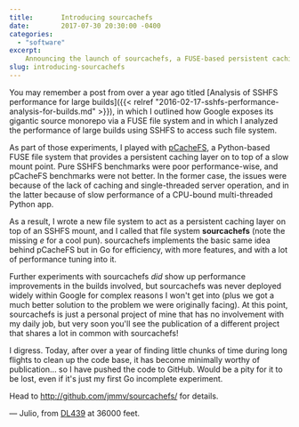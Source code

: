 ```yaml
---
title:       Introducing sourcachefs
date:        2017-07-30 20:30:00 -0400
categories:
  - "software"
excerpt:
    Announcing the launch of sourcachefs, a FUSE-based persistent caching layer.
slug: introducing-sourcachefs
---
```


You may remember a post from over a year ago titled [Analysis of SSHFS performance for large builds]({{< relref "2016-02-17-sshfs-performance-analysis-for-builds.md" >}}), in which I outlined how Google exposes its gigantic source monorepo via a FUSE file system and in which I analyzed the performance of large builds using SSHFS to access such file system.

As part of those experiments, I played with [pCacheFS](https://github.com/ibizaman/pcachefs), a Python-based FUSE file system that provides a persistent caching layer on to top of a slow mount point.  Pure SSHFS benchmarks were poor performance-wise, and pCacheFS benchmarks were not better.  In the former case, the issues were because of the lack of caching and single-threaded server operation, and in the latter because of slow performance of a CPU-bound multi-threaded Python app.

As a result, I wrote a new file system to act as a persistent caching layer on top of an SSHFS mount, and I called that file system **sourcachefs** (note the missing *e* for a cool pun).  sourcachefs implements the basic same idea behind pCacheFS but in Go for efficiency, with more features, and with a lot of performance tuning into it.

Further experiments with sourcachefs *did* show up performance improvements in the builds involved, but sourcachefs was never deployed widely within Google for complex reasons I won't get into (plus we got a much better solution to the problem we were originally facing).  At this point, sourcachefs is just a personal project of mine that has no involvement with my daily job, but very soon you'll see the publication of a different project that shares a lot in common with sourcachefs!

I digress.  Today, after over a year of finding little chunks of time during long flights to clean up the code base, it has become minimally worthy of publication... so I have pushed the code to GitHub.  Would be a pity for it to be lost, even if it's just my first Go incomplete experiment.

Head to <http://github.com/jmmv/sourcachefs/> for details.

&mdash; Julio, from [DL439](https://flightaware.com/live/flight/DAL439/history/20170730/1925Z/KJFK/KSFO) at 36000 feet.
